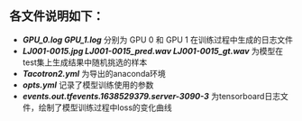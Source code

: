 各文件说明如下：
--------------
* ***GPU_0.log GPU_1.log***  分别为 GPU 0 和 GPU 1 在训练过程中生成的日志文件  
* ***LJ001-0015.jpg  LJ001-0015_pred.wav LJ001-0015_gt.wav***  为模型在test集上生成结果中随机挑选的样本  
* ***Tacotron2.yml***  为导出的anaconda环境  
* ***opts.yml***  记录了模型训练使用的参数  
* ***events.out.tfevents.1638529379.server-3090-3***  为tensorboard日志文件，绘制了模型训练过程中loss的变化曲线
